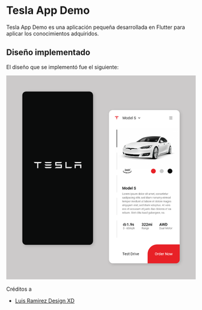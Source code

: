 # Tesla App Demo

Tesla App Demo es una aplicación pequeña desarrollada en Flutter para aplicar los conocimientos adquiridos.

## Diseño implementado

El diseño que se implementó fue el siguiente:

![image](screenshot/screenshot_1.png)

Créditos a

- [Luis Ramirez Design XD](https://www.instagram.com/luisramirez.design/)
